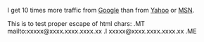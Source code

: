I get 10 times more traffic from [Google][1] than from
[Yahoo][2] or [MSN][3].

  [1]: http://google.com/        "Google"
  [2]: http://search.yahoo.com/  "Yahoo Search"
  [3]: http://search.msn.com/    "MSN Search"

This is to test proper escape of html chars:
.MT mailto:&#120;&#120;&#x78;&#120;&#120;&#x40;&#120;&#x78;&#120;&#120;&#x2e;&#x78;&#x78;&#x78;&#x78;&#x2e;&#x78;&#x78;&#120;&#x78;&#46;&#120;&#x78;
.I &#120;&#120;&#x78;&#120;&#120;&#x40;&#120;&#x78;&#120;&#120;&#x2e;&#x78;&#x78;&#x78;&#x78;&#x2e;&#x78;&#x78;&#120;&#x78;&#46;&#120;&#x78;
.ME
